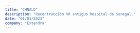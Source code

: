 ```yaml
---
title: "CHNALD"
description: "Recontrucción VR antiguo hospital de Senegal."
date: "01/01/2023"
company: "Extendra"
---
```


